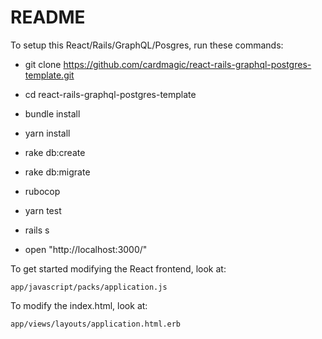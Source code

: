 # README

To setup this React/Rails/GraphQL/Posgres, run these commands:

- git clone https://github.com/cardmagic/react-rails-graphql-postgres-template.git

- cd react-rails-graphql-postgres-template

- bundle install

- yarn install

- rake db:create

- rake db:migrate

- rubocop

- yarn test

- rails s

- open "http://localhost:3000/"

To get started modifying the React frontend, look at:

`app/javascript/packs/application.js`

To modify the index.html, look at:

`app/views/layouts/application.html.erb`
